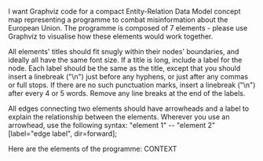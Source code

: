 

I want Graphviz code for a compact Entity-Relation Data Model concept map representing a programme to combat misinformation about the European Union. The programme is composed of 7 elements - please use Graphviz to visualise how these elements would work together.

All elements' titles should fit snugly within their nodes' boundaries, and ideally all have the same font size. If a title is long, include a label for the node. Each label should be the same as the title, except that you should insert a linebreak ("\n") just before any hyphens, or just after any commas or full stops. If there are no such punctuation marks, insert a linebreak ("\n") after every 4 or 5 words. Remove any line breaks at the end of the labels.

All edges connecting two elements should have arrowheads and a label to explain the relationship between the elements. Wherever you use an arrowhead, use the following syntax: "element 1" -- "element 2" [label="edge label", dir=forward];

Here are the elements of the programme: CONTEXT

